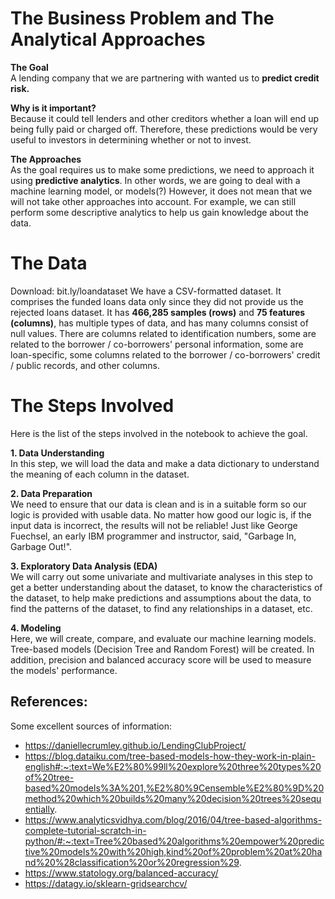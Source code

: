 # The Business Problem and The Analytical Approaches
**The Goal**  
A lending company that we are partnering with wanted us to **predict credit risk.**

**Why is it important?**  
Because it could tell lenders and other creditors whether a loan will end up being fully paid or charged off. Therefore, these predictions would be very useful to investors in determining whether or not to invest.

**The Approaches**  
As the goal requires us to make some predictions, we need to approach it using **predictive analytics**. In other words, we are going to deal with a machine learning model, or models(?) However, it does not mean that we will not take other approaches into account. For example, we can still perform some descriptive analytics to help us gain knowledge about the data.

# The Data
Download: bit.ly/loandataset 
We have a CSV-formatted dataset. It comprises the funded loans data only since they did not provide us the rejected loans dataset. It has **466,285 samples (rows)** and **75 features (columns)**, has multiple types of data, and has many columns consist of null values. There are columns related to identification numbers, some are related to the borrower / co-borrowers' personal information, some are loan-specific, some columns related to the borrower / co-borrowers' credit / public records, and other columns.

# The Steps Involved
Here is the list of the steps involved in the notebook to achieve the goal.     

**1. Data Understanding**  
    In this step, we will load the data and make a data dictionary to understand the meaning of each column in the dataset.  
    
**2. Data Preparation**  
    We need to ensure that our data is clean and is in a suitable form so our logic is provided with usable data. No matter how good our logic is, if the input data is incorrect, the results will not be reliable! Just like George Fuechsel, an early IBM programmer and instructor, said, "Garbage In, Garbage Out!".  
    
**3. Exploratory Data Analysis (EDA)**    
    We will carry out some univariate and multivariate analyses in this step to get a better understanding about the dataset, to know the characteristics of the dataset, to help make predictions and assumptions about the data, to find the patterns of the dataset, to find any relationships in a dataset, etc.  
    
**4. Modeling**  
    Here, we will create, compare, and evaluate our machine learning models. Tree-based models (Decision Tree and Random Forest) will be created. In addition, precision and balanced accuracy score will be used to measure the models' performance. 

## References: 
Some excellent sources of information:  
- https://daniellecrumley.github.io/LendingClubProject/
- https://blog.dataiku.com/tree-based-models-how-they-work-in-plain-english#:~:text=We%E2%80%99ll%20explore%20three%20types%20of%20tree-based%20models%3A%201,%E2%80%9Censemble%E2%80%9D%20method%20which%20builds%20many%20decision%20trees%20sequentially.
- https://www.analyticsvidhya.com/blog/2016/04/tree-based-algorithms-complete-tutorial-scratch-in-python/#:~:text=Tree%20based%20algorithms%20empower%20predictive%20models%20with%20high,kind%20of%20problem%20at%20hand%20%28classification%20or%20regression%29.
- https://www.statology.org/balanced-accuracy/
- https://datagy.io/sklearn-gridsearchcv/
